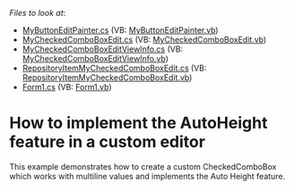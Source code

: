 <!-- default file list -->
*Files to look at*:

* [MyButtonEditPainter.cs](./CS/CustomEditor/MyButtonEditPainter.cs) (VB: [MyButtonEditPainter.vb](./VB/CustomEditor/MyButtonEditPainter.vb))
* [MyCheckedComboBoxEdit.cs](./CS/CustomEditor/MyCheckedComboBoxEdit.cs) (VB: [MyCheckedComboBoxEdit.vb](./VB/CustomEditor/MyCheckedComboBoxEdit.vb))
* [MyCheckedComboBoxEditViewInfo.cs](./CS/CustomEditor/MyCheckedComboBoxEditViewInfo.cs) (VB: [MyCheckedComboBoxEditViewInfo.vb](./VB/CustomEditor/MyCheckedComboBoxEditViewInfo.vb))
* [RepositoryItemMyCheckedComboBoxEdit.cs](./CS/CustomEditor/RepositoryItemMyCheckedComboBoxEdit.cs) (VB: [RepositoryItemMyCheckedComboBoxEdit.vb](./VB/CustomEditor/RepositoryItemMyCheckedComboBoxEdit.vb))
* [Form1.cs](./CS/Form1.cs) (VB: [Form1.vb](./VB/Form1.vb))
<!-- default file list end -->
# How to implement the AutoHeight feature in a custom editor


<p>This example demonstrates how to create a custom CheckedComboBox which works with multiline values and implements the Auto Height feature.</p>

<br/>


